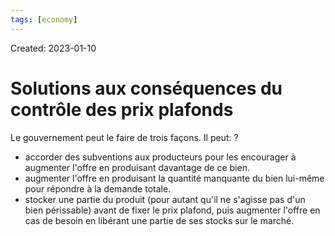 ```yaml
---
tags: [economy]
---
```

Created: 2023-01-10

# Solutions aux conséquences du contrôle des prix plafonds
Le gouvernement peut le faire de trois façons. Il peut:
?
- accorder des subventions aux producteurs pour les encourager à augmenter l'offre en produisant davantage de ce bien.
- augmenter l'offre en produisant la quantité manquante du bien lui-même pour répondre à la demande totale.
- stocker une partie du produit (pour autant qu'il ne s'agisse pas d'un bien périssable) avant de fixer le prix plafond, puis augmenter l'offre en cas de besoin en libérant une partie de ses stocks sur le marché.
<!--SR:!2024-04-24,95,190-->
